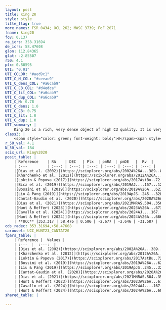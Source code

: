 ```yaml
---
layout: post
title: King 20
style: style
title_flag: true
more_names: FSR 0434; OCL 262; MWSC 3739; FoF 2071
fname: king20
fov: 0.137
ra_icrs: 353.31694
de_icrs: 58.47608
glon: 112.84365
glat: -2.85507
r50: 4.1
plx: 0.50595
UTI: "0.91"
UTI_COLOR: "#aed9c1"
UTI_C_N_COL: "#ceeac9"
UTI_C_dens_COL: "#a6cab9"
UTI_C_C3_COL: "#d4edca"
UTI_C_lit_COL: "#a6cab9"
UTI_C_dup_COL: "#a6cab9"
UTI_C_N: 0.78
UTI_C_dens: 1.0
UTI_C_C3: 0.75
UTI_C_lit: 1.0
UTI_C_dup: 1.0
UTI_summary: |
    King 20 is a rich, very dense object of high C3 quality. It is very well-studied in the literature.
class3: |
    <span style="color: green; font-weight: bold;">A</span><span style="color: #FFC300; font-weight: bold;">B</span>
r_50_val: 4.1
N_50_val: 184
scix_url: King%2020
posit_table: |
    | Reference    | RA    | DEC   | Plx  | pmRA  | pmDE   |  Rv  |
    | :---         | :---: | :---: | :---: | :---: | :---: | :---: |
    |[Dias et al. (2002)](https://scixplorer.org/abs/2002A%26A...389..871D) | 353.312 | 58.467 | -- | -1.24 | -0.15 | -- |
    |[Kharchenko et al. (2012)](https://scixplorer.org/abs/2012A%26A...543A.156K) | 353.325 | 58.463 | -- | -1.73 | 5.32 | -- |
    |[Loktin & Popova (2017)](https://scixplorer.org/abs/2017AstBu..72..257L) | 353.31 | 58.467 | -- | -1.188 | 3.654 | -- |
    |[Bica et al. (2019)](https://scixplorer.org/abs/2019AJ....157...12B) | 353.307 | 58.471 | -- | -- | -- | -- |
    |[Bossini et al. (2019)](https://scixplorer.org/abs/2019A%26A...623A.108B) | 353.305 | 58.469 | -- | -- | -- | -- |
    |[Liu & Pang (2019)](https://scixplorer.org/abs/2019ApJS..245...32L) | 353.311 | 58.475 | 0.498 | -2.698 | -2.575 | -- |
    |[Cantat-Gaudin et al. (2020)](https://scixplorer.org/abs/2020A%26A...640A...1C) | 353.305 | 58.469 | 0.496 | -2.686 | -2.585 | -- |
    |[Dias et al. (2021)](https://scixplorer.org/abs/2021MNRAS.504..356D) | 353.305 | 58.473 | 0.501 | -2.679 | -2.592 | -- |
    |[Hunt & Reffert (2023)](https://scixplorer.org/abs/2023A%26A...673A.114H) | 353.305 | 58.467 | 0.499 | -2.668 | -2.647 | -- |
    |[Cavallo et al. (2024)](https://scixplorer.org/abs/2024AJ....167...12C) | 353.305 | 58.468 | 0.504 | -- | -- | -- |
    |[Hunt & Reffert (2024)](https://scixplorer.org/abs/2024A%26A...686A..42H) | 353.305 | 58.467 | 0.499 | -2.668 | -2.647 | -- |
    | **UCC** |353.317 | 58.476 | 0.506 | -2.677 | -2.646 | -31.587 | 
cds_radec: 353.31694,+58.47608
carousel: UCC_HUNT23_CANTAT20
fpars_table: |
    | Reference |  Values |
    | :---  |  :---:  |
    | [Dias et al. (2002)](https://scixplorer.org/abs/2002A%26A...389..871D) | `E(B-V)=0.65, Dist=1900.0, Age=8.3` |
    | [Kharchenko et al. (2012)](https://scixplorer.org/abs/2012A%26A...543A.156K) | `e_bv=0.7, distance=1850, log_age=8.648` |
    | [Loktin & Popova (2017)](https://scixplorer.org/abs/2017AstBu..72..257L) | `E(B-V)=0.561, Dmod=10.857, logt=8.32` |
    | [Bossini et al. (2019)](https://scixplorer.org/abs/2019A%26A...623A.108B) | `AV=2.067, Dist=11.478, logA=8.543, Fe/H=0.0` |
    | [Liu & Pang (2019)](https://scixplorer.org/abs/2019ApJS..245...32L) | `Age=0.006, Z=0.5` |
    | [Cantat-Gaudin et al. (2020)](https://scixplorer.org/abs/2020A%26A...640A...1C) | `AVNN=2.06, DMNN=11.45, AgeNN=8.41` |
    | [Dias et al. (2021)](https://scixplorer.org/abs/2021MNRAS.504..356D) | `Av=2.507, Dist=1663, logage=7.731, [Fe/H]=0.157` |
    | [Hunt & Reffert (2023)](https://scixplorer.org/abs/2023A%26A...673A.114H) | `AV50=2.526, diffAV50=0.997, MOD50=11.321, logAge50=7.865` |
    | [Cavallo et al. (2024)](https://scixplorer.org/abs/2024AJ....167...12C) | `AV50=2.63, dMod50=11.56, logAge50=8.07, [Fe/H]50=0.54` |
    | [Hunt & Reffert (2024)](https://scixplorer.org/abs/2024A%26A...686A..42H) | `MassJ=855.262` |
shared_table: |
    
---
```

